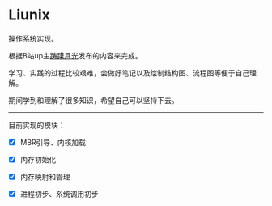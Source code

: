 # Liunix
操作系统实现。

根据B站up主[踌躇月光](https://space.bilibili.com/491131440)发布的内容来完成。

学习、实践的过程比较艰难，会做好笔记以及绘制结构图、流程图等便于自己理解。

期间学到和理解了很多知识，希望自己可以坚持下去。

---

目前实现的模块：

* [x] MBR引导、内核加载
* [x] 内存初始化
* [x] 内存映射和管理
* [x] 进程初步、系统调用初步


